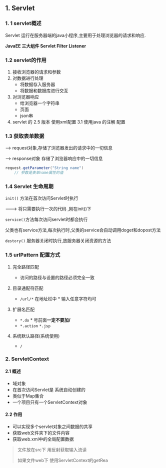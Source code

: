 ## 1. Servlet 

### 1. 1 servlet概述

Servlet 运行在服务器端的java小程序,主要用于处理浏览器的请求和响应.

**JavaEE 三大组件 Servlet Filter Listener**  

### 1.2 servlet的作用 

1. 接收浏览器的请求和参数
2. 对数据进行处理
   * 将数据存入服务器
   * 将数据和数据库进行交互
3. 对浏览器响应
   * 给浏览器一个字符串
   * 页面
   * json串
4. servlet 的 2.5 版本 使用xml配置 3.1 使用java 的注解 配置





### 1.3 获取表单数据

--> request对象,存储了浏览器发出的请求中的一切信息

--> response对象 存储了浏览器响应中的一切信息

```java
request.getParameter("String name")
    // 参数是表单name属性的值
```



### 1.4 Servlet 生命周期

`init()` 方法在首次访问Servlet时执行

---> 将只需要执行一次的代码 ,刚在init()下



`service()`方法每次访问servlet时都会执行

​	父类也有service方法,每次执行时,父类的service会自动调用doget和dopost方法



`destory()`  服务器关闭时执行,放服务器关闭资源的方法 



### 1.5 urlPattern 配置方式 

1. 完全路径匹配
   * 访问的路径与设置的路径必须完全一致

2. 目录通配符匹配
   * `/url/*`  在地址栏中 * 输入任意字符均可

3. 扩展名匹配
   * `*.do`  * 号前面**一定不要加/**
   * `*.action` `*.jsp` 
4. 系统默认路径(系统使用)
   * `/`

### 

### 2. ServletContext

#### 2.1 概述

* 域对象
* 在首次访问Servlet是 系统自动创建的
* 类似于Map集合
* 一个项目只有一个ServletContext对象

#### 2.2 作用

* 可以实现多个servlet对象之间数据的共享
* 获取web文件夹下的文件内容
* 获取web.xml中的全局配置数据



> 文件放在src下 用反射获取输入流读
>
> 如果文件web下 使用ServletContext的getRea